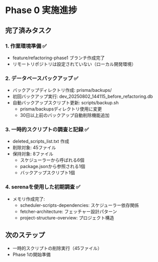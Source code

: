 # Phase 0 実施進捗

## 完了済みタスク

### 1. 作業環境準備 ✅
- feature/refactoring-phase1 ブランチ作成完了
- リモートリポジトリは設定されていない（ローカル開発環境）

### 2. データベースバックアップ ✅
- バックアップディレクトリ作成: prisma/backups/
- 初回バックアップ実行: dev_20250802_144115_before_refactoring.db
- 自動バックアップスクリプト更新: scripts/backup.sh
  - prisma/backupsディレクトリ使用に変更
  - 30日以上前のバックアップ自動削除機能追加

### 3. 一時的スクリプトの調査と記録 ✅
- deleted_scripts_list.txt 作成
- 削除対象: 45ファイル
- 保持対象: 8ファイル
  - スケジューラーから呼ばれる6個
  - package.jsonから参照される1個
  - バックアップスクリプト1個

### 4. serenaを使用した初期調査 ✅
- メモリ作成完了:
  - scheduler-scripts-dependencies: スケジューラー依存関係
  - fetcher-architecture: フェッチャー設計パターン
  - project-structure-overview: プロジェクト構造

## 次のステップ
- 一時的スクリプトの削除実行（45ファイル）
- Phase 1の開始準備
